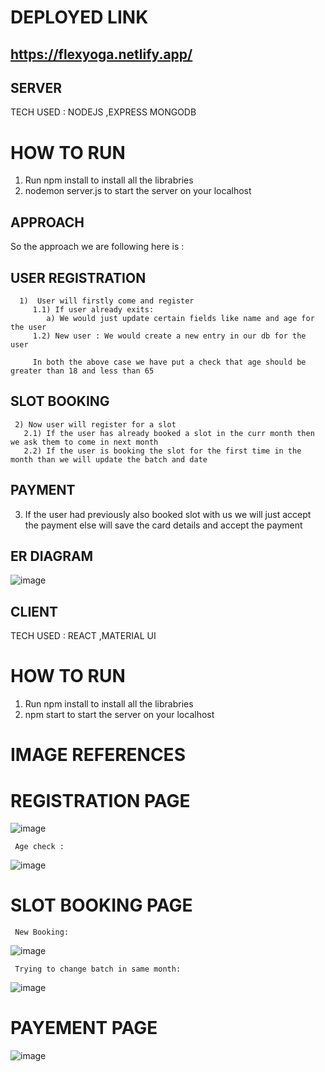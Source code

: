 # DEPLOYED LINK

## https://flexyoga.netlify.app/

## SERVER
TECH USED : NODEJS ,EXPRESS MONGODB

# HOW TO RUN
  
  1) Run npm install to install all the librabries
  2) nodemon server.js to start the server on your localhost

## APPROACH

   So the approach we are following here is :

   ## USER REGISTRATION
      
      1)  User will firstly come and register
         1.1) If user already exits:
            a) We would just update certain fields like name and age for the user
         1.2) New user : We would create a new entry in our db for the user

         In both the above case we have put a check that age should be greater than 18 and less than 65
        
  ## SLOT BOOKING

     2) Now user will register for a slot
       2.1) If the user has already booked a slot in the curr month then we ask them to come in next month
       2.2) If the user is booking the slot for the first time in the month than we will update the batch and date 

   ## PAYMENT

   3) If the user had previously also booked slot with us we will just accept the payment else will save the card details and accept the payment

## ER DIAGRAM

![image](https://user-images.githubusercontent.com/56127597/207045760-1bbdc224-041b-4079-9b22-aaf2893867bb.png)


## CLIENT
  TECH USED : REACT ,MATERIAL UI

# HOW TO RUN 
  1) Run npm install to install all the librabries
  2) npm start to start the server on your localhost


# IMAGE REFERENCES

   # REGISTRATION PAGE
   
   ![image](https://user-images.githubusercontent.com/56127597/207048975-7c7d4091-43f5-4764-a9da-a1ac295494f5.png)
   
     Age check :
   
   ![image](https://user-images.githubusercontent.com/56127597/207049226-01d18cc9-a8bb-4b64-b9b1-82229800cc1e.png)

   
   # SLOT BOOKING PAGE
   
     New Booking:
     
   ![image](https://user-images.githubusercontent.com/56127597/207049542-f5a0908b-65f5-4f64-95d3-a8ae53e6038f.png)
   
     Trying to change batch in same month:
     
   ![image](https://user-images.githubusercontent.com/56127597/207049891-49699c38-3dff-4e6c-ac31-7ecdadb26658.png)
   
   
   # PAYEMENT PAGE
   
   ![image](https://user-images.githubusercontent.com/56127597/207051590-69592dac-c534-4a65-8fcf-f774155f9926.png)



     


